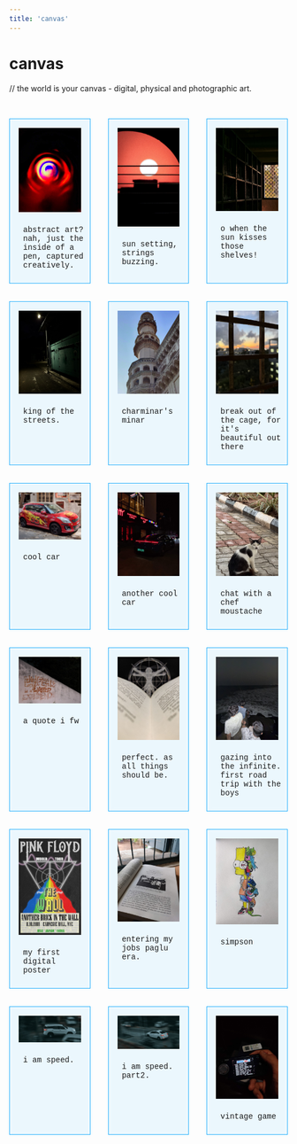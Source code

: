 ```yaml
---
title: 'canvas'
---
```

# canvas
// the world is your canvas - digital, physical and photographic art.

<style>
.gallery-container {
  display: grid;
  grid-template-columns: repeat(3, 1fr);
  gap: 2rem;
  padding: 2rem 0;
}

.polaroid {
  background: rgba(35, 173, 253, 0.08);
  backdrop-filter: blur(5px); 
  padding: 1rem;
  border: 1.5px solid #23affd;
  display: inline-block;;
  flex-direction: column;
  align-items: center;
  transition: transform 0.2s ease;
}

.polaroid:hover {
  transform: scale(1.3);
  z-index: 10;
}

.polaroid img {
  width: 100%;
  height: auto;
  display: block;
  margin-bottom: 1rem;
}

.polaroid .caption {
  font-family: "Courier New", monospace;
  color: inherit;
  text-align: left;
  padding: 0.5rem;
  width: 100%;
}

.modal {
  display: none;
  position: fixed;
  z-index: 10;
  left: 0;
  top: 0;
  width: 100%;
  height: 100%;
  background: rgba(0, 0, 0, 0.8);
  justify-content: center;
  align-items: center;
}

/* Modal Polaroid */
.modal-content {
  background: #1e202c;
  padding: 0rem;
  box-shadow: 4px 4px 20px rgba(0, 0, 0, 0.2);
  display: flex;
  flex-direction: column;
  align-items: center;
  max-width: 400px;
  transform: scale(1);
  transition: transform 0.3s ease;
}

.modal img {
  width: 100%;
  height: auto;
}

.close {
  position: absolute;
  top: 20px;
  right: 30px;
  font-size: 30px;
  color: white;
  cursor: pointer;
}
</style>


<div class="gallery-container">
  <div class="polaroid" onclick="openModal(this)">
    <img src="/img/canvas/abstract.jpg" alt="Description 1">
    <div class="caption">abstract art? nah, just the inside of a pen, captured creatively.</div>
  </div>
    <div class="polaroid" onclick="openModal(this)">
    <img src="/img/canvas/sunset.jpg" alt="Description 4">
    <div class="caption">sun setting, strings buzzing. </div>
  </div>
  <div class="polaroid" onclick="openModal(this)">
    <img src="/img/canvas/library.jpg" alt="Description 4">
    <div class="caption">o when the sun kisses those shelves!</div>
  </div>
    <div class="polaroid" onclick="openModal(this)">
    <img src="/img/canvas/kingofstreets.jpg" alt="Description 4">
    <div class="caption">king of the streets.</div>
  </div>
  <div class="polaroid" onclick="openModal(this)">
    <img src="/img/canvas/minar.jpg" alt="Description 4">
    <div class="caption">charminar's minar</div>
  </div>
    <div class="polaroid" onclick="openModal(this)">
    <img src="/img/canvas/cagedinside.jpg" alt="Description 4">
    <div class="caption">break out of the cage, for it's beautiful out there</div>
  </div>
    <div class="polaroid" onclick="openModal(this)">
    <img src="/img/canvas/coolcar.jpg" alt="Description 4">
    <div class="caption">cool car</div>
  </div>
  <div class="polaroid" onclick="openModal(this)">
    <img src="/img/canvas/coolcar2.jpg" alt="Description 4">
    <div class="caption">another cool car</div>
  </div>
    <div class="polaroid" onclick="openModal(this)">
    <img src="/img/canvas/chatwmoustache.jpg" alt="Description 4">
    <div class="caption">chat with a chef moustache</div>
  </div>
  <div class="polaroid" onclick="openModal(this)">
    <img src="/img/canvas/coolquote.jpg" alt="Description 4">
    <div class="caption">a quote i fw</div>
  </div>
  <div class="polaroid" onclick="openModal(this)">
    <img src="/img/canvas/davinci.jpg" alt="Description 4">
    <div class="caption">perfect. as all things should be.</div>
  </div>
  <div class="polaroid" onclick="openModal(this)">
    <img src="/img/canvas/gazin2.jpg" alt="Description 4">
    <div class="caption">gazing into the infinite. first road trip with the boys</div>
  </div>
    <div class="polaroid" onclick="openModal(this)">
    <img src="/img/canvas/poster1.jpg" alt="Description 4">
    <div class="caption">my first digital poster</div>
  </div>
    <div class="polaroid" onclick="openModal(this)">
    <img src="/img/canvas/jobspaglu.jpg" alt="Description 4">
    <div class="caption">entering my jobs paglu era.</div>
  </div>
  <div class="polaroid" onclick="openModal(this)">
    <img src="/img/canvas/minion.jpg" alt="Description 4">
    <div class="caption">simpson</div>
  </div>
  <div class="polaroid" onclick="openModal(this)">
    <img src="/img/canvas/motionblur.jpg" alt="Description 4">
    <div class="caption">i am speed.</div>
  </div>
  <div class="polaroid" onclick="openModal(this)">
    <img src="/img/canvas/motionblur2.jpg" alt="Description 4">
    <div class="caption">i am speed. part2.</div>
  </div>
  <div class="polaroid" onclick="openModal(this)">
    <img src="/img/canvas/vintagegame.jpg" alt="Description 4">
    <div class="caption">vintage game</div>
  </div>
</div>

<div id="imageModal" class="modal" onclick="closeModal()">
  <span class="close">&times;</span>
  <div class="modal-content" id="modalContent"></div>
</div>

<script>
function openModal(element) {
  // Clone the clicked polaroid into the modal
  let modalContent = document.getElementById("modalContent");
  modalContent.innerHTML = element.outerHTML;
  
  document.getElementById("imageModal").style.display = "flex";
}

function closeModal() {
  document.getElementById("imageModal").style.display = "none";
}
</script>
